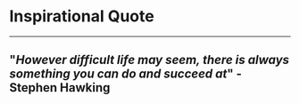 # Inspirational Quote
---
"*However difficult life may seem, there is always something you can do and succeed at*"
\- **Stephen Hawking**
---
